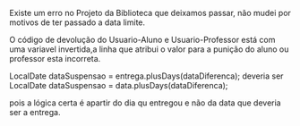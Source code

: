 Existe um erro no Projeto da Biblioteca que deixamos passar, não mudei por motivos de ter passado a data limite.

O código de devolução do Usuario-Aluno e Usuario-Professor está com uma variavel invertida,a linha que atribui o valor para a punição do aluno ou professor esta incorreta.

LocalDate dataSuspensao = entrega.plusDays(dataDiferenca); deveria ser LocalDate dataSuspensao = data.plusDays(dataDiferenca); 

pois a lógica certa é apartir do dia qu entregou e não da data que deveria ser a entrega.
